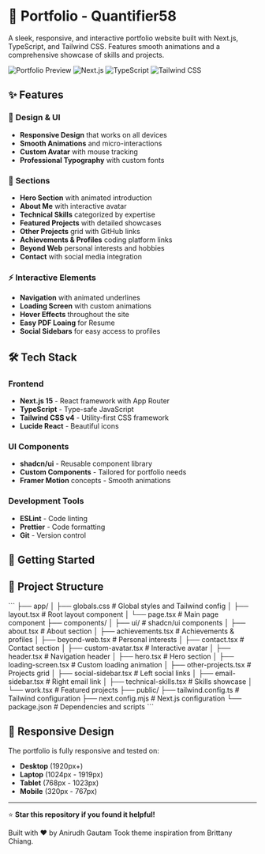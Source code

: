 # 🚀 Portfolio - Quantifier58

A sleek, responsive, and interactive portfolio website built with Next.js, TypeScript, and Tailwind CSS. Features smooth animations and a comprehensive showcase of skills and projects.

![Portfolio Preview](https://img.shields.io/badge/Status-Live-brightgreen)
![Next.js](https://img.shields.io/badge/Next.js-15-black)
![TypeScript](https://img.shields.io/badge/TypeScript-5.0-blue)
![Tailwind CSS](https://img.shields.io/badge/Tailwind-4.0-38bdf8)

## ✨ Features

### 🎨 **Design & UI**
- **Responsive Design** that works on all devices
- **Smooth Animations** and micro-interactions
- **Custom Avatar** with mouse tracking
- **Professional Typography** with custom fonts

### 🧩 **Sections**
- **Hero Section** with animated introduction
- **About Me** with interactive avatar
- **Technical Skills** categorized by expertise
- **Featured Projects** with detailed showcases
- **Other Projects** grid with GitHub links
- **Achievements & Profiles** coding platform links
- **Beyond Web** personal interests and hobbies
- **Contact** with social media integration

### ⚡ **Interactive Elements**
- **Navigation** with animated underlines
- **Loading Screen** with custom animations
- **Hover Effects** throughout the site
- **Easy PDF Loaing** for Resume
- **Social Sidebars** for easy access to profiles

## 🛠️ Tech Stack

### **Frontend**
- **Next.js 15** - React framework with App Router
- **TypeScript** - Type-safe JavaScript
- **Tailwind CSS v4** - Utility-first CSS framework
- **Lucide React** - Beautiful icons

### **UI Components**
- **shadcn/ui** - Reusable component library
- **Custom Components** - Tailored for portfolio needs
- **Framer Motion** concepts - Smooth animations

### **Development Tools**
- **ESLint** - Code linting
- **Prettier** - Code formatting
- **Git** - Version control

## 🚀 Getting Started

## 📁 Project Structure

\`\`\`
├── app/
│   ├── globals.css          # Global styles and Tailwind config
│   ├── layout.tsx           # Root layout component
│   └── page.tsx             # Main page component
├── components/
│   ├── ui/                  # shadcn/ui components
│   ├── about.tsx            # About section
│   ├── achievements.tsx     # Achievements & profiles
│   ├── beyond-web.tsx       # Personal interests
│   ├── contact.tsx          # Contact section
│   ├── custom-avatar.tsx    # Interactive avatar
│   ├── header.tsx           # Navigation header
│   ├── hero.tsx             # Hero section
│   ├── loading-screen.tsx   # Custom loading animation
│   ├── other-projects.tsx   # Projects grid
│   ├── social-sidebar.tsx   # Left social links
│   ├── email-sidebar.tsx    # Right email link
│   ├── technical-skills.tsx # Skills showcase
│   └── work.tsx             # Featured projects
├── public/
├── tailwind.config.ts       # Tailwind configuration
├── next.config.mjs          # Next.js configuration
└── package.json             # Dependencies and scripts
\`\`\`


## 📱 Responsive Design

The portfolio is fully responsive and tested on:
- **Desktop** (1920px+)
- **Laptop** (1024px - 1919px)
- **Tablet** (768px - 1023px)
- **Mobile** (320px - 767px)

---

⭐ **Star this repository if you found it helpful!**

Built with ❤️ by Anirudh Gautam
Took theme inspiration from Brittany Chiang.
